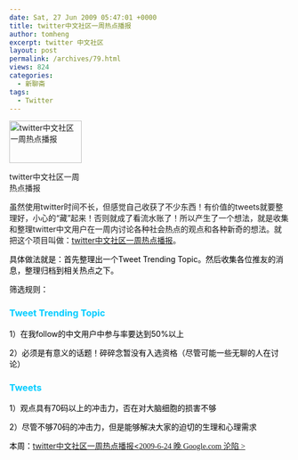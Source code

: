 ```yaml
---
date: Sat, 27 Jun 2009 05:47:01 +0000
title: twitter中文社区一周热点播报
author: tomheng
excerpt: twitter 中文社区
layout: post
permalink: /archives/79.html
views: 824
categories:
  - 新聊斋
tags:
  - Twitter
---
```

<span style="color: #000000;"> </span>

<div style="width: 140px" class="wp-caption aligncenter">
  <img src="http://lh3.ggpht.com/_snYfzP9cqCY/SkWqsYa8-eI/AAAAAAAAAMY/A3jopsSNGyc/images.jpg" alt="twitter中文社区一周热点播报" width="130" height="76" />
  
  <p class="wp-caption-text">
    twitter中文社区一周热点播报
  </p>
</div>

虽然使用twitter时间不长，但感觉自己收获了不少东西！有价值的tweets就要整理好，小心的“藏”起来！否则就成了看流水账了！所以产生了一个想法，就是收集和整理twitter中文用户在一周内讨论各种社会热点的观点和各种新奇的想法。就把这个项目叫做：[twitter中文社区一周热点播报][1]。

<span style="color: #000000;">具体做法就是：首先整理出一个Tweet Trending Topic。然后收集各位推友的消息，整理归档到相关热点之下。</span>

<span style="color: #000000;">筛选规则：</span>

### <span style="color: #00ccff;">Tweet Trending Topic</span>

<span style="color: #000000;">1）在我follow的中文用户中参与率要达到50%以上</span>

<span style="color: #000000;">2）必须是有意义的话题！碎碎念暂没有入选资格（尽管可能一些无聊的人在讨论）</span>

### <span style="color: #00ccff;">Tweets</span>

<span style="color: #000000;">1）观点具有70码以上的冲击力，否在对大脑细胞的损害不够</span>

<span style="color: #000000;">2）尽管不够70码的冲击力，但是能够解决大家的迫切的生理和心理需求</span>

<p style="margin-bottom: 0pt; margin-top: 0pt;">
  <span style="color: #000000;">本周：</span><a href="http://blog.webfuns.net/archives/82.html">twitter中文社区一周热点播报<</a><span style="color: #000000; font-size: 10.5pt; font-family: '宋体';"><a href="http://blog.webfuns.net/archives/82.html">2009-6-24 晚 Google.com 沦陷 ></a><br /> </span>
</p>

 [1]: http://blog.webfuns.net/archives/79.html
